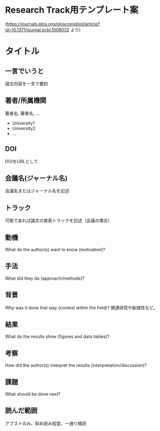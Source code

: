 # Research Track用テンプレート案
(https://journals.plos.org/ploscompbiol/article?id=10.1371/journal.pcbi.1008032 より)

# タイトル                      

## 一言でいうと
論文内容を一言で要約                                                                                                                                                   
## 著者/所属機関
著者名, 著者名, ...
- University1
- University2
- ...

## DOI
DOIをURLとして
## 会議名(ジャーナル名)                                                                                                                                                         
会議名またはジャーナル名を記述
## トラック                                                                                                                                                              
可能であれば論文の発表トラックを記述（会議の場合）
## 動機
What do the author(s) want to know (motivation)?
## 手法
What did they do (approach/methods)?
## 背景
Why was it done that way (context within the field)?
関連研究や新規性など。
## 結果
What do the results show (figures and data tables)?
## 考察
How did the author(s) interpret the results (interpretation/discussion)?
## 課題
What should be done next?
## 読んだ範囲
アブストのみ，斜め読み程度，一通り精読
